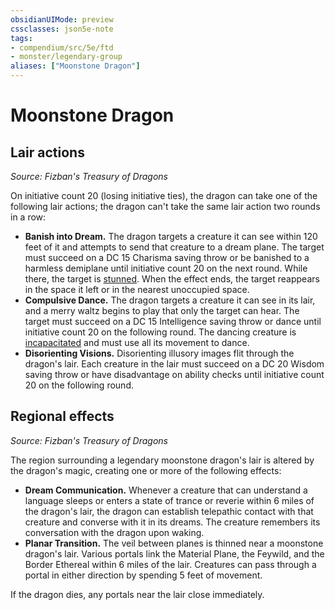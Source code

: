 ```yaml
---
obsidianUIMode: preview
cssclasses: json5e-note
tags:
- compendium/src/5e/ftd
- monster/legendary-group
aliases: ["Moonstone Dragon"]
---
```

# Moonstone Dragon

## Lair actions
_Source: Fizban's Treasury of Dragons_

On initiative count 20 (losing initiative ties), the dragon can take one of the following lair actions; the dragon can't take the same lair action two rounds in a row:

- **Banish into Dream.** The dragon targets a creature it can see within 120 feet of it and attempts to send that creature to a dream plane. The target must succeed on a DC 15 Charisma saving throw or be banished to a harmless demiplane until initiative count 20 on the next round. While there, the target is [stunned](Mechanics/Rules/conditions.md#Stunned). When the effect ends, the target reappears in the space it left or in the nearest unoccupied space.  
- **Compulsive Dance.** The dragon targets a creature it can see in its lair, and a merry waltz begins to play that only the target can hear. The target must succeed on a DC 15 Intelligence saving throw or dance until initiative count 20 on the following round. The dancing creature is [incapacitated](Mechanics/Rules/conditions.md#Incapacitated) and must use all its movement to dance.  
- **Disorienting Visions.** Disorienting illusory images flit through the dragon's lair. Each creature in the lair must succeed on a DC 20 Wisdom saving throw or have disadvantage on ability checks until initiative count 20 on the following round.  

## Regional effects
_Source: Fizban's Treasury of Dragons_

The region surrounding a legendary moonstone dragon's lair is altered by the dragon's magic, creating one or more of the following effects:

- **Dream Communication.** Whenever a creature that can understand a language sleeps or enters a state of trance or reverie within 6 miles of the dragon's lair, the dragon can establish telepathic contact with that creature and converse with it in its dreams. The creature remembers its conversation with the dragon upon waking.  
- **Planar Transition.** The veil between planes is thinned near a moonstone dragon's lair. Various portals link the Material Plane, the Feywild, and the Border Ethereal within 6 miles of the lair. Creatures can pass through a portal in either direction by spending 5 feet of movement.  

If the dragon dies, any portals near the lair close immediately.